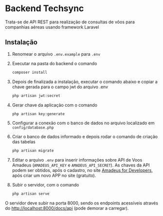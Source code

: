 # Backend Techsync

Trata-se de API REST para realização de consultas de vôos para companhias aéreas usando framework Laravel

## Instalação
1. Renomear o arquivo `.env.example` para `.env`

2. Executar na pasta do backend o comando
    ```sh
    composer install
    ```

3. Depois de finalizada a instalação, executar o comando abaixo e copiar a chave gerada para o campo jwt do arquivo .env 
   
    ```sh
    php artisan jwt:secret
    ```
4. Gerar chave da aplicação com o comando
    ```sh
    php artisan key:generate
    ```

5. Configurar a conexão com o banco de dados no arquivo localizado em `config/database.php`

6. Criar o banco de dados informado e depois rodar o comando de criação das tabelas
 
    ```sh
    php artisan migrate
    ```

7. Editar o arquivo `.env` para inserir informações sobre API de Voos Amadeus (`AMADEUS_API_KEY` e `AMADEUS_API_SECRET`).
   As chaves da API podem ser obtidos, após o cadastro, no site [Amadeus for Developers](https://developers.amadeus.com/my-apps), após criar um novo APP no site (gratuito).

8. Subir o servidor, com o comando 
    ```sh
    php artisan serve
    ```

O servidor deve subir na porta 8000, sendo os endpoints acessíveis através do [http://localhost:8000/docs/api](http://localhost:8000/docs/api) (pode demorar a carregar).
